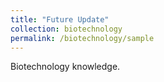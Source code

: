 ```yaml
---
title: "Future Update"
collection: biotechnology
permalink: /biotechnology/sample
---
```


Biotechnology knowledge. 